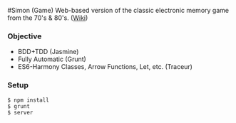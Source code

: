 #Simon (Game)
Web-based version of the classic electronic memory game from the 70's & 80's. ([Wiki](http://en.wikipedia.org/wiki/Simon_%28game%29))

### Objective
* BDD+TDD (Jasmine)
* Fully Automatic (Grunt)
* ES6-Harmony Classes, Arrow Functions, Let, etc. (Traceur)

### Setup
    $ npm install
    $ grunt
    $ server
